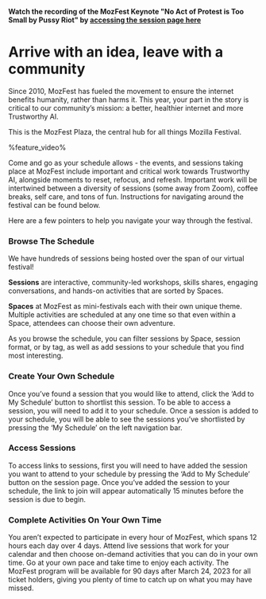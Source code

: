 <!-- This is the Plaza page when the visitor is signed in -->

**Watch the recording of the MozFest Keynote "No Act of Protest is Too Small by Pussy Riot" by [accessing the session page here](https://schedule.mozillafestival.org/session/38AZEM-1)**

# Arrive with an idea, leave with a community

Since 2010, MozFest has fueled the movement to ensure the internet benefits humanity, rather than harms it. This year, your part in the story is critical to our community’s mission: a better, healthier internet and more Trustworthy AI. 

This is the MozFest Plaza, the central hub for all things Mozilla Festival.

%feature_video%

Come and go as your schedule allows - the events, and sessions taking place at MozFest include important and critical work towards Trustworthy AI, alongside moments to reset, refocus, and refresh. Important work will be intertwined between a diversity of sessions (some away from Zoom), coffee breaks, self care, and tons of fun. Instructions for navigating around the festival can be found below. 

Here are a few pointers to help you navigate your way through the festival.

### Browse The Schedule
We have hundreds of sessions being hosted over the span of our virtual festival! 

**Sessions** are interactive, community-led workshops, skills shares, engaging conversations, and hands-on activities that are sorted by Spaces. 

**Spaces** at MozFest as mini-festivals each with their own unique theme. Multiple activities are scheduled at any one time so that even within a Space, attendees can choose their own adventure. 

As you browse the schedule, you can filter sessions by Space, session format, or by tag, as well as add sessions to your schedule that you find most interesting. 

### Create Your Own Schedule
Once you’ve found a session that you would like to attend, click the ‘Add to My Schedule’ button to shortlist this session. To be able to access a session, you will need to add it to your schedule. Once a session is added to your schedule, you will be able to see the sessions you’ve shortlisted by pressing the ‘My Schedule’ on the left navigation bar.

### Access Sessions 
To access links to sessions, first you will need to have added the session you want to attend to your schedule by pressing the ‘Add to My Schedule’ button on the session page. Once you’ve added the session to your schedule, the link to join will appear automatically 15 minutes before the session is due to begin. 

### Complete Activities On Your Own Time
You aren’t expected to participate in every hour of MozFest, which spans 12 hours each day over 4 days. Attend live sessions that work for your calendar and then choose on-demand activities that you can do in your own time. Go at your own pace and take time to enjoy each activity. The MozFest program will be available for 90 days after March 24, 2023 for all ticket holders, giving you plenty of time to catch up on what you may have missed. 

